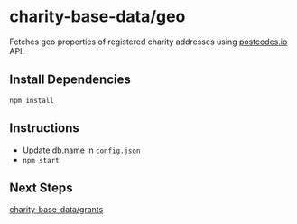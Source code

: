 # charity-base-data/geo

Fetches geo properties of registered charity addresses using [postcodes.io](https://postcodes.io) API.

## Install Dependencies

```
npm install
```

## Instructions

* Update db.name in `config.json`
* `npm start`

## Next Steps
[charity-base-data/grants](../grants)